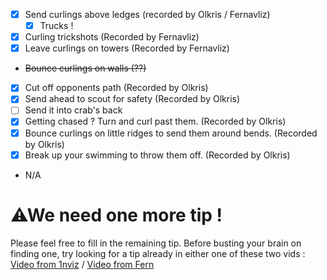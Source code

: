 - [x] Send curlings above ledges (recorded by Olkris / Fernavliz)
  - [x] Trucks !
- [x] Curling trickshots (Recorded by Fernavliz)
- [x] Leave curlings on towers (Recorded by Fernavliz)
- ~~Bounce curlings on walls (??)~~
- [x] Cut off opponents path (Recorded by Olkris)
- [x] Send ahead to scout for safety (Recorded by Olkris)
- [ ] Send it into crab's back
- [x] Getting chased ? Turn and curl past them. (Recorded by Olkris)
- [x] Bounce curlings on little ridges to send them around bends. (Recorded by Olkris)
- [x] Break up your swimming to throw them off. (Recorded by Olkris)
- N/A


# ⚠We need one more tip !
Please feel free to fill in the remaining tip.
Before busting your brain on finding one, try looking for a tip already in either one of these two vids : [Video from 1nviz](https://discord.com/channels/1080039048887926804/1228651931891793983) / [Video from Fern](https://discord.com/channels/1080039048887926804/1126700238263038064)
